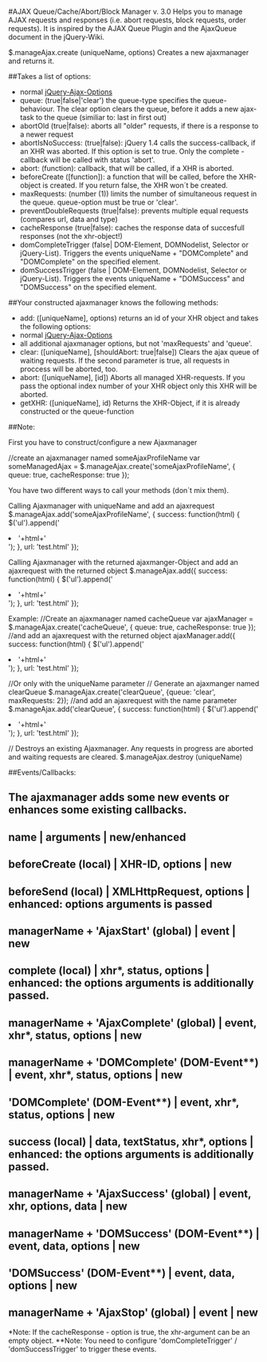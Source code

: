 #AJAX Queue/Cache/Abort/Block Manager v. 3.0
Helps you to manage AJAX requests and responses (i.e. abort requests, block requests, order requests). It is inspired by the AJAX Queue Plugin and the AjaxQueue document in the jQuery-Wiki.

$.manageAjax.create (uniqueName, options)
Creates a new ajaxmanager and returns it.

##Takes a list of options:

*	normal [jQuery-Ajax-Options](http://docs.jquery.com/Ajax/jQuery.ajax#options)
*	queue: (true|false|'clear') the queue-type specifies the queue-behaviour. The clear option clears the queue, before it adds a new ajax-task to the queue (similiar to: last in first out)
*	abortOld (true|false): aborts all "older" requests, if there is a response to a newer request
*	abortIsNoSuccess: (true|false): jQuery 1.4 calls the success-callback, if an XHR was aborted. If this option is set to true. Only the complete - callback will be called with status 'abort'.
*	abort: (function): callback, that will be called, if a XHR is aborted.
*	beforeCreate ([function]): a function that will be called, before the XHR-object is created. If you return false, the XHR won´t be created.
*	maxRequests: (number (1)) limits the number of simultaneous request in the queue. queue-option must be true or 'clear'.
*	preventDoubleRequests (true|false): prevents multiple equal requests (compares url, data and type)
*	cacheResponse (true|false): caches the response data of succesfull responses (not the xhr-object!)
*	domCompleteTrigger (false| DOM-Element, DOMNodelist, Selector or jQuery-List). Triggers the events uniqueName + "DOMComplete" and "DOMComplete" on the specified element.
*	domSuccessTrigger (false | DOM-Element, DOMNodelist, Selector or jQuery-List). Triggers the events uniqueName + "DOMSuccess" and "DOMSuccess" on the specified element.


##Your constructed ajaxmanager knows the following methods:

*	add: ([uniqueName], options) returns an id of your XHR object and takes the following options:
*	normal [jQuery-Ajax-Options](http://docs.jquery.com/Ajax/jQuery.ajax#options)
*	all additional ajaxmanager options, but not 'maxRequests' and 'queue'.
*	clear: ([uniqueName], [shouldAbort: true|false]) Clears the ajax queue of waiting requests. If the second parameter is true, all requests in proccess will be aborted, too.
*	abort: ([uniqueName], [id]) Aborts all managed XHR-requests. If you pass the optional index number of your XHR object only this XHR will be aborted.
*	getXHR: ([uniqueName], id) Returns the XHR-Object, if it is already constructed or the queue-function


##Note:

First you have to construct/configure a new Ajaxmanager

//create an ajaxmanager named someAjaxProfileName
	var someManagedAjax = $.manageAjax.create('someAjaxProfileName', { queue: true, cacheResponse: true });

You have two different ways to call your methods (don´t mix them).

Calling Ajaxmanager with uniqueName and add an ajaxrequest
	$.manageAjax.add('someAjaxProfileName', { success: function(html) { $('ul').append('<li>'+html+'</li>'); }, url: 'test.html' });

Calling Ajaxmanager with the returned ajaxmanger-Object and add an ajaxrequest with the returned object
	$.manageAjax.add({ success: function(html) { $('ul').append('<li>'+html+'</li>'); }, url: 'test.html' });

Example:
//Create an ajaxmanager named cacheQueue
	var ajaxManager = $.manageAjax.create('cacheQueue', { queue: true, cacheResponse: true }); //and add an ajaxrequest with the returned object ajaxManager.add({ success: function(html) { $('ul').append('<li>'+html+'</li>'); }, url: 'test.html' });

//Or only with the uniqueName parameter
// Generate an ajaxmanger named clearQueue
	$.manageAjax.create('clearQueue', {queue: 'clear', maxRequests: 2}); //and add an ajaxrequest with the name parameter $.manageAjax.add('clearQueue', { success: function(html) { $('ul').append('<li>'+html+'</li>'); }, url: 'test.html' });
	

// Destroys an existing Ajaxmanager. Any requests in progress are aborted and waiting requests are cleared.
	$.manageAjax.destroy (uniqueName)

##Events/Callbacks:

The ajaxmanager adds some new events or enhances some existing callbacks.
-------------------------------------------------------------------------------------------------------------------------------------------------------
name	       									|           arguments					|				new/enhanced
-------------------------------------------------------------------------------------------------------------------------------------------------------
beforeCreate (local)							|     XHR-ID, options					|					new
-------------------------------------------------------------------------------------------------------------------------------------------------------
beforeSend (local)								|	XMLHttpRequest, options				|	enhanced: options arguments is passed
-------------------------------------------------------------------------------------------------------------------------------------------------------
managerName + 'AjaxStart' (global)				|  			event						|					new
-------------------------------------------------------------------------------------------------------------------------------------------------------
complete (local)	 							|		xhr*, status, options			|	enhanced: the options arguments is additionally passed.
-------------------------------------------------------------------------------------------------------------------------------------------------------
managerName + 'AjaxComplete' (global)	 		|	event, xhr*, status, options		|					new
-------------------------------------------------------------------------------------------------------------------------------------------------------
managerName + 'DOMComplete' (DOM-Event**)	 	|	event, xhr*, status, options		|					new
-------------------------------------------------------------------------------------------------------------------------------------------------------
'DOMComplete' (DOM-Event**)	 					|	event, xhr*, status, options		|					new
-------------------------------------------------------------------------------------------------------------------------------------------------------
success (local)	 								|	data, textStatus, xhr*, options		|	enhanced: the options arguments is additionally passed.
-------------------------------------------------------------------------------------------------------------------------------------------------------
managerName + 'AjaxSuccess' (global)	 		|	event, xhr, options, data			|					new
-------------------------------------------------------------------------------------------------------------------------------------------------------
managerName + 'DOMSuccess' (DOM-Event**)	 	|	event, data, options				|					new
-------------------------------------------------------------------------------------------------------------------------------------------------------
'DOMSuccess' (DOM-Event**)	 					|	event, data, options				|					new
-------------------------------------------------------------------------------------------------------------------------------------------------------
managerName + 'AjaxStop' (global)	 			|	event								|					new
-------------------------------------------------------------------------------------------------------------------------------------------------------

*Note: If the cacheResponse - option is true, the xhr-argument can be an empty object.
**Note: You need to configure 'domCompleteTrigger' / 'domSuccessTrigger' to trigger these events.